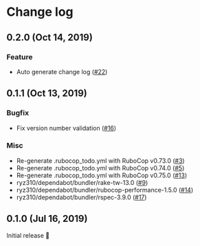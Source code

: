 # Change log

## 0.2.0 (Oct 14, 2019)

### Feature

* Auto generate change log ([#22](https://github.com/ryz310/gem_comet/pull/22))

## 0.1.1 (Oct 13, 2019)

### Bugfix

* Fix version number validation ([#16](https://github.com/ryz310/gem_comet/pull/16))

### Misc

* Re-generate .rubocop_todo.yml with RuboCop v0.73.0 ([#3](https://github.com/ryz310/gem_comet/pull/3))
* Re-generate .rubocop_todo.yml with RuboCop v0.74.0 ([#5](https://github.com/ryz310/gem_comet/pull/5))
* Re-generate .rubocop_todo.yml with RuboCop v0.75.0 ([#13](https://github.com/ryz310/gem_comet/pull/13))
* ryz310/dependabot/bundler/rake-tw-13.0 ([#9](https://github.com/ryz310/gem_comet/pull/9))
* ryz310/dependabot/bundler/rubocop-performance-1.5.0 ([#14](https://github.com/ryz310/gem_comet/pull/14))
* ryz310/dependabot/bundler/rspec-3.9.0 ([#17](https://github.com/ryz310/gem_comet/pull/17))

## 0.1.0 (Jul 16, 2019)

Initial release :rocket:
